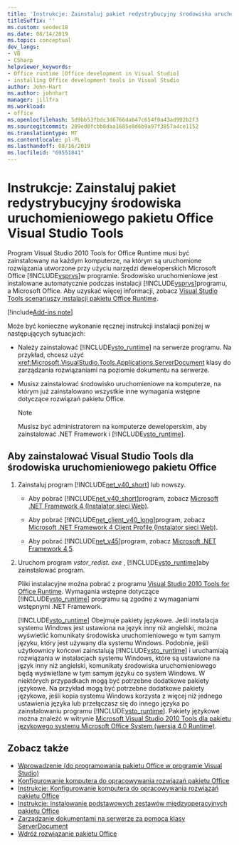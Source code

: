 ```yaml
---
title: 'Instrukcje: Zainstaluj pakiet redystrybucyjny środowiska uruchomieniowego pakietu Office Visual Studio Tools'
titleSuffix: ''
ms.custom: seodec18
ms.date: 08/14/2019
ms.topic: conceptual
dev_langs:
- VB
- CSharp
helpviewer_keywords:
- Office runtime [Office development in Visual Studio]
- installing Office development tools in Visual Studio
author: John-Hart
ms.author: johnhart
manager: jillfra
ms.workload:
- office
ms.openlocfilehash: 5d9bb53fbdc3d6766dab47c654f0a43ad902b2f3
ms.sourcegitcommit: 209ed0fcbb8daa1685e8d6b9a97f3857a4ce1152
ms.translationtype: MT
ms.contentlocale: pl-PL
ms.lasthandoff: 08/16/2019
ms.locfileid: "69551841"
---
```

# <a name="how-to-install-the-visual-studio-tools-for-office-runtime-redistributable"></a>Instrukcje: Zainstaluj pakiet redystrybucyjny środowiska uruchomieniowego pakietu Office Visual Studio Tools
  Program Visual Studio 2010 Tools for Office Runtime musi być zainstalowany na każdym komputerze, na którym są uruchomione rozwiązania utworzone przy użyciu narzędzi deweloperskich Microsoft Office [!INCLUDE[vsprvs](../sharepoint/includes/vsprvs-md.md)]w programie. Środowisko uruchomieniowe jest instalowane automatycznie podczas instalacji [!INCLUDE[vsprvs](../sharepoint/includes/vsprvs-md.md)]programu, a Microsoft Office. Aby uzyskać więcej informacji, zobacz [Visual Studio Tools scenariuszy instalacji pakietu Office Runtime](../vsto/visual-studio-tools-for-office-runtime-installation-scenarios.md).

[!include[Add-ins note](includes/addinsnote.md)]

 Może być konieczne wykonanie ręcznej instrukcji instalacji poniżej w następujących sytuacjach:

- Należy zainstalować [!INCLUDE[vsto_runtime](../vsto/includes/vsto-runtime-md.md)] na serwerze programu. Na przykład, chcesz użyć <xref:Microsoft.VisualStudio.Tools.Applications.ServerDocument> klasy do zarządzania rozwiązaniami na poziomie dokumentu na serwerze.

- Musisz zainstalować środowisko uruchomieniowe na komputerze, na którym już zainstalowano wszystkie inne wymagania wstępne dotyczące rozwiązań pakietu Office.

    > [!NOTE]
    > Musisz być administratorem na komputerze deweloperskim, aby zainstalować .NET Framework i [!INCLUDE[vsto_runtime](../vsto/includes/vsto-runtime-md.md)].

## <a name="to-install-the-visual-studio-tools-for-office-runtime"></a>Aby zainstalować Visual Studio Tools dla środowiska uruchomieniowego pakietu Office

1. Zainstaluj program [!INCLUDE[net_v40_short](../sharepoint/includes/net-v40-short-md.md)] lub nowszy.

    - Aby pobrać [!INCLUDE[net_v40_short](../sharepoint/includes/net-v40-short-md.md)]program, zobacz [Microsoft .NET Framework 4 (Instalator sieci Web)](http://go.microsoft.com/fwlink/?LinkId=178957).

    - Aby pobrać [!INCLUDE[net_client_v40_long](../vsto/includes/net-client-v40-long-md.md)]program, zobacz [Microsoft .NET Framework 4 Client Profile (Instalator sieci Web)](http://go.microsoft.com/fwlink/?LinkId=178958).

    - Aby pobrać [!INCLUDE[net_v45](../vsto/includes/net-v45-md.md)]program, zobacz [Microsoft .NET Framework 4,5](http://www.microsoft.com/download/details.aspx?id=30653).

2. Uruchom program *vstor_redist. exe* , [!INCLUDE[vsto_runtime](../vsto/includes/vsto-runtime-md.md)]aby zainstalować program.

     Pliki instalacyjne można pobrać z programu [Visual Studio 2010 Tools for Office Runtime](http://go.microsoft.com/fwlink/?LinkId=140384). Wymagania wstępne dotyczące [!INCLUDE[vsto_runtime](../vsto/includes/vsto-runtime-md.md)] programu są zgodne z wymaganiami wstępnymi .NET Framework.

     [!INCLUDE[vsto_runtime](../vsto/includes/vsto-runtime-md.md)] Obejmuje pakiety językowe. Jeśli instalacja systemu Windows jest ustawiona na język inny niż angielski, można wyświetlić komunikaty środowiska uruchomieniowego w tym samym języku, który jest używany dla systemu Windows. Podobnie, jeśli użytkownicy końcowi zainstalują [!INCLUDE[vsto_runtime](../vsto/includes/vsto-runtime-md.md)] i uruchamiają rozwiązania w instalacjach systemu Windows, które są ustawione na język inny niż angielski, komunikaty środowiska uruchomieniowego będą wyświetlane w tym samym języku co system Windows. W niektórych przypadkach mogą być potrzebne dodatkowe pakiety językowe. Na przykład mogą być potrzebne dodatkowe pakiety językowe, jeśli kopia systemu Windows korzysta z więcej niż jednego ustawienia języka lub przełączasz się do innego języka po zainstalowaniu programu [!INCLUDE[vsto_runtime](../vsto/includes/vsto-runtime-md.md)]. Pakiety językowe można znaleźć w witrynie [Microsoft Visual Studio 2010 Tools dla pakietu językowego systemu Microsoft Office System (wersja 4,0 Runtime)](http://go.microsoft.com/fwlink/?LinkId=140386).

## <a name="see-also"></a>Zobacz także
- [Wprowadzenie &#40;do programowania pakietu Office w programie Visual Studio&#41;](../vsto/getting-started-office-development-in-visual-studio.md)
- [Konfigurowanie komputera do opracowywania rozwiązań pakietu Office](../vsto/configuring-a-computer-to-develop-office-solutions.md)
- [Instrukcje: Konfigurowanie komputera do opracowywania rozwiązań pakietu Office](../vsto/how-to-configure-a-computer-to-develop-office-solutions.md)
- [Instrukcje: Instalowanie podstawowych zestawów międzyoperacyjnych pakietu Office](../vsto/how-to-install-office-primary-interop-assemblies.md)
- [Zarządzanie dokumentami na serwerze za pomocą klasy ServerDocument](../vsto/managing-documents-on-a-server-by-using-the-serverdocument-class.md)
- [Wdróż rozwiązanie pakietu Office](../vsto/deploying-an-office-solution.md)
